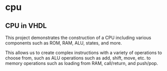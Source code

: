 # cpu
## CPU in VHDL

This project demonstrates the construction of a CPU including various components such as ROM, RAM, ALU, states, and more.

This allows us to create complex instructions with a variety of operations to choose from, such as ALU operations such as add, shift, move, etc. to memory operations such as loading from RAM, call/return, and push/pop.


